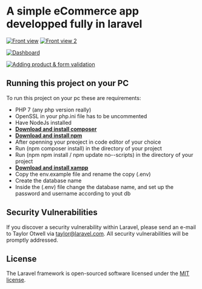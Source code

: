 # A simple eCommerce app developped fully in laravel

[![Front view](https://i.postimg.cc/3x621Rds/screen-1.png)](https://postimg.cc/ts31C9dk)
[![Front view 2](https://postimg.cc/5jrQs7NB)](https://i.postimg.cc/4NfvNqDS/screen-2.png)

[![Dashboard](https://postimg.cc/fky0jnZW)](https://i.postimg.cc/fWjjsDrd/dashboard-1.png)

[![Adding product & form validation](https://postimg.cc/HrDcgrMj)](https://i.postimg.cc/FH1j0csb/dashboard-21.png)

## Running this project on your PC

To run this project on your pc these are requirements:

- PHP 7 (any php version really)
- OpenSSL in your php.ini file has to be uncommented
- Have NodeJs installed
- **[Download and install composer](https://getcomposer.org/)**
- **[Download and install npm](https://nodejs.org/en/)**
- After openning your preoject in code editor of your choice
- Run (npm composer install) in the directory of your project
- Run (npm npm install / npm update no--scripts) in the directory of your project
- **[Download and install xampp](https://www.apachefriends.org/fr/index.html)**
- Copy the env.example file and rename the copy (.env)
- Create the database name
- Inside the (.env) file change the database name, and set up the password and username according to yout db

## Security Vulnerabilities

If you discover a security vulnerability within Laravel, please send an e-mail to Taylor Otwell via [taylor@laravel.com](mailto:taylor@laravel.com). All security vulnerabilities will be promptly addressed.

## License

The Laravel framework is open-sourced software licensed under the [MIT license](https://opensource.org/licenses/MIT).
